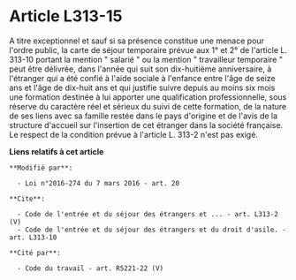 # Article L313-15

A titre exceptionnel et sauf si sa présence constitue une menace pour l'ordre public, la carte de séjour temporaire prévue
aux 1° et 2° de l'article L. 313-10 portant la mention " salarié " ou la mention " travailleur temporaire " peut être
délivrée, dans l'année qui suit son dix-huitième anniversaire, à l'étranger qui a été confié à l'aide sociale à l'enfance
entre l'âge de seize ans et l'âge de dix-huit ans et qui justifie suivre depuis au moins six mois une formation destinée à
lui apporter une qualification professionnelle, sous réserve du caractère réel et sérieux du suivi de cette formation, de la
nature de ses liens avec sa famille restée dans le pays d'origine et de l'avis de la structure d'accueil sur l'insertion de
cet étranger dans la société française. Le respect de la condition prévue à l'article L. 313-2 n'est pas exigé.

**Liens relatifs à cet article**

	**Modifié par**:

	  - Loi n°2016-274 du 7 mars 2016 - art. 20

	**Cite**:

	  - Code de l'entrée et du séjour des étrangers et ... - art. L313-2 (V)
	  - Code de l'entrée et du séjour des étrangers et du droit d'asile. - art. L313-10

	**Cité par**:

	  - Code du travail - art. R5221-22 (V)
